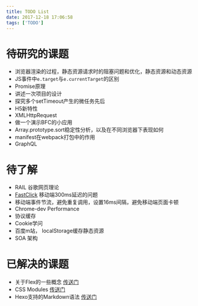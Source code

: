```yaml
---
title: TODO List
date: 2017-12-18 17:06:58
tags: ['TODO']
---
```


# 待研究的课题

* 浏览器渲染的过程，静态资源请求时的阻塞问题和优化，静态资源和动态资源
* JS事件中`e.target`与`e.currentTarget`的区别
* Promise原理
* 讲述一次项目的设计
* 探究多个setTimeout产生的微任务先后
* H5新特性
* XMLHttpRequest
* 做一个演示BFC的小应用
* Array.prototype.sort稳定性分析，以及在不同浏览器下表现如何
* manifest在webpack打包中的作用
* GraphQL


# 待了解

* RAIL  谷歌网页理论
* [FastClick](https://github.com/ftlabs/fastclick)  移动端300ms延迟的问题
* 移动端事件节流，避免重复调用，设置16ms间隔，避免移动端页面卡顿
* Chrome-dev Performance
* 协议缓存
* Cookie学问
* 百度m站， localStorage缓存静态资源
*  SOA 架构


# 已解决的课题
* 关于Flex的一些概念 [传送门](/2017/12/26/伸缩盒——Flex/)
* CSS Modules [传送门](/2017/12/27/CSS-Modules/)
* Hexo支持的Markdown语法 [传送门](/2017/01/28/Markdown语法-Hexo)
